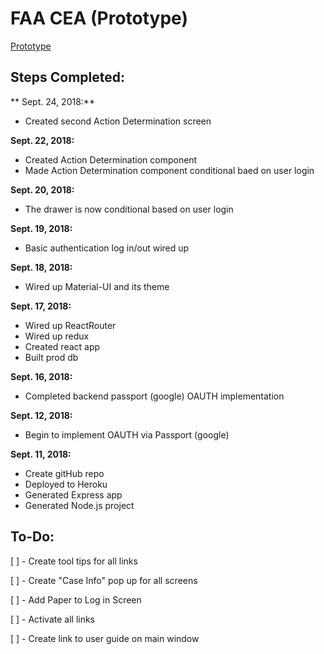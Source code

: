 # FAA CEA (Prototype)


[Prototype](https://faa-cea.herokuapp.com/)



## Steps Completed:




** Sept. 24, 2018:**



+ Created second Action Determination screen




**Sept. 22, 2018:**




+ Created Action Determination component
+ Made Action Determination component conditional baed on user login




**Sept. 20, 2018:** 



+ The drawer is now conditional based on user login 




**Sept. 19, 2018:**



+ Basic authentication log in/out wired up





**Sept. 18, 2018:** 



+ Wired up Material-UI and its theme




**Sept. 17, 2018:**



+ Wired up ReactRouter
+ Wired up redux
+ Created react app
+ Built prod db


**Sept. 16, 2018:** 



+ Completed backend passport (google) OAUTH implementation



**Sept. 12, 2018:** 


+ Begin to implement OAUTH via Passport (google)



**Sept. 11, 2018:**



+ Create gitHub repo
+ Deployed to Heroku
+ Generated Express app
+ Generated Node.js project



## To-Do: 


[ ]  - Create tool tips for all links

[ ]  - Create "Case Info" pop up for all screens

[ ]  - Add Paper to Log in Screen

[ ]  - Activate all links

[ ] -  Create link to user guide on main window